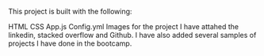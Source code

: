 This project is built with the following: 

HTML
CSS
App.js
Config.yml
Images for the project
I have attahed the linkedin, stacked overflow and Github. 
I have also added several samples of projects I have done in the bootcamp. 